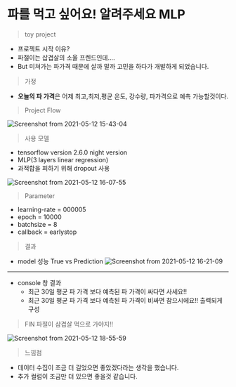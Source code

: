 # 파를 먹고 싶어요! 알려주세요 MLP
> toy project

- 프로젝트 시작 이유?
- 파절이는 삽겹살의 소울 프렌드인데....
- But 미쳐가는 파가격 때문에 살까 말까 고민을 하다가 개발하게 되었습니다.

> 가정
- **오늘의 파 가격**은 어제 최고,최저,평균 온도, 강수량, 파가격으로 예측 가능할것이다.

> Project Flow

![Screenshot from 2021-05-12 15-43-04](https://user-images.githubusercontent.com/72845895/117930295-ca63a300-b338-11eb-9b1d-42e0a79d8c2c.png)


> 사용 모델 
- tensorflow version 2.6.0 night version
- MLP(3 layers linear regression)  
- 과적합을 피하기 위해 dropout 사용 


![Screenshot from 2021-05-12 16-07-55](https://user-images.githubusercontent.com/72845895/117933358-73f86380-b33c-11eb-90e5-5643ed3d0beb.png)


> Parameter
- learning-rate = 000005
- epoch = 10000
- batchsize = 8
- callback = earlystop

> 결과 
- model 성능 True vs Prediction 
![Screenshot from 2021-05-12 16-21-09](https://user-images.githubusercontent.com/72845895/117934895-19600700-b33e-11eb-9a6b-1dc98d1b24f0.png)

---

- console 창 결과 
    - 최근 30일 평균 파 가격 보다 예측된 파 가격이 싸다면 사세요!!
    - 최근 30일 평균 파 가격 보다 예측된 파 가격이 비싸면 참으시에요!! 출력되게 구성


> FIN 파절이 삼겹살 먹으로 가야지!! 

![Screenshot from 2021-05-12 18-55-59](https://user-images.githubusercontent.com/72845895/117956145-baa58800-b353-11eb-883d-01be1b36ca5d.png)


> 느낌점
- 데이터 수집이 조금 더 길었으면 좋았겠다라는 생각을 했습니다.
- 추가 컬럼이 조금만 더 있으면 좋을것 같습니다.
